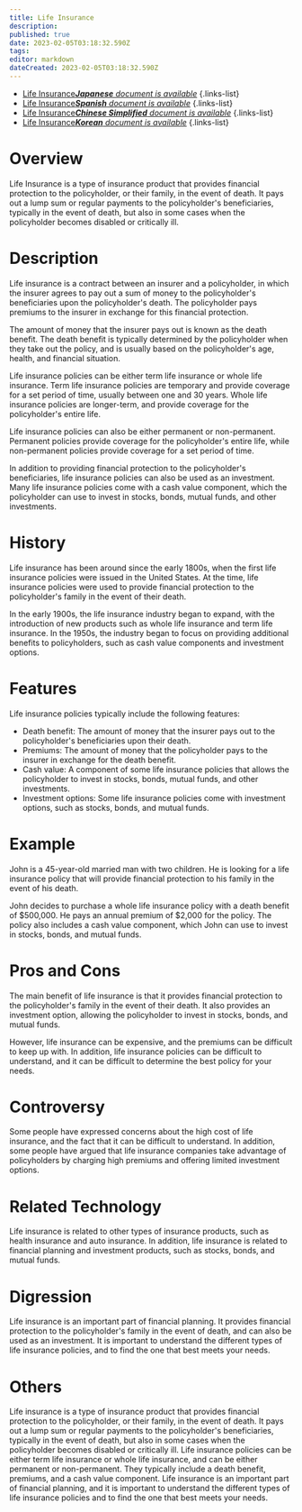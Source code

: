 ```yaml
---
title: Life Insurance
description: 
published: true
date: 2023-02-05T03:18:32.590Z
tags: 
editor: markdown
dateCreated: 2023-02-05T03:18:32.590Z
---
```


- [Life Insurance***Japanese** document is available*](/ja/Knowledge-base/Dictionary/life-insurance)
{.links-list}
- [Life Insurance***Spanish** document is available*](/es/Knowledge-base/Dictionary/life-insurance)
{.links-list}
- [Life Insurance***Chinese Simplified** document is available*](/zh/Knowledge-base/Dictionary/life-insurance)
{.links-list}
- [Life Insurance***Korean** document is available*](/ko/Knowledge-base/Dictionary/life-insurance)
{.links-list}

  
# Overview
Life Insurance is a type of insurance product that provides financial protection to the policyholder, or their family, in the event of death. It pays out a lump sum or regular payments to the policyholder's beneficiaries, typically in the event of death, but also in some cases when the policyholder becomes disabled or critically ill.

# Description
Life insurance is a contract between an insurer and a policyholder, in which the insurer agrees to pay out a sum of money to the policyholder's beneficiaries upon the policyholder's death. The policyholder pays premiums to the insurer in exchange for this financial protection.

The amount of money that the insurer pays out is known as the death benefit. The death benefit is typically determined by the policyholder when they take out the policy, and is usually based on the policyholder's age, health, and financial situation.

Life insurance policies can be either term life insurance or whole life insurance. Term life insurance policies are temporary and provide coverage for a set period of time, usually between one and 30 years. Whole life insurance policies are longer-term, and provide coverage for the policyholder's entire life.

Life insurance policies can also be either permanent or non-permanent. Permanent policies provide coverage for the policyholder's entire life, while non-permanent policies provide coverage for a set period of time.

In addition to providing financial protection to the policyholder's beneficiaries, life insurance policies can also be used as an investment. Many life insurance policies come with a cash value component, which the policyholder can use to invest in stocks, bonds, mutual funds, and other investments.

# History
Life insurance has been around since the early 1800s, when the first life insurance policies were issued in the United States. At the time, life insurance policies were used to provide financial protection to the policyholder's family in the event of their death.

In the early 1900s, the life insurance industry began to expand, with the introduction of new products such as whole life insurance and term life insurance. In the 1950s, the industry began to focus on providing additional benefits to policyholders, such as cash value components and investment options.

# Features
Life insurance policies typically include the following features:

- Death benefit: The amount of money that the insurer pays out to the policyholder's beneficiaries upon their death.
- Premiums: The amount of money that the policyholder pays to the insurer in exchange for the death benefit.
- Cash value: A component of some life insurance policies that allows the policyholder to invest in stocks, bonds, mutual funds, and other investments.
- Investment options: Some life insurance policies come with investment options, such as stocks, bonds, and mutual funds.

# Example
John is a 45-year-old married man with two children. He is looking for a life insurance policy that will provide financial protection to his family in the event of his death. 

John decides to purchase a whole life insurance policy with a death benefit of $500,000. He pays an annual premium of $2,000 for the policy. The policy also includes a cash value component, which John can use to invest in stocks, bonds, and mutual funds.

# Pros and Cons
The main benefit of life insurance is that it provides financial protection to the policyholder's family in the event of their death. It also provides an investment option, allowing the policyholder to invest in stocks, bonds, and mutual funds.

However, life insurance can be expensive, and the premiums can be difficult to keep up with. In addition, life insurance policies can be difficult to understand, and it can be difficult to determine the best policy for your needs.

# Controversy
Some people have expressed concerns about the high cost of life insurance, and the fact that it can be difficult to understand. In addition, some people have argued that life insurance companies take advantage of policyholders by charging high premiums and offering limited investment options.

# Related Technology
Life insurance is related to other types of insurance products, such as health insurance and auto insurance. In addition, life insurance is related to financial planning and investment products, such as stocks, bonds, and mutual funds.

# Digression
Life insurance is an important part of financial planning. It provides financial protection to the policyholder's family in the event of death, and can also be used as an investment. It is important to understand the different types of life insurance policies, and to find the one that best meets your needs.

# Others
Life insurance is a type of insurance product that provides financial protection to the policyholder, or their family, in the event of death. It pays out a lump sum or regular payments to the policyholder's beneficiaries, typically in the event of death, but also in some cases when the policyholder becomes disabled or critically ill. Life insurance policies can be either term life insurance or whole life insurance, and can be either permanent or non-permanent. They typically include a death benefit, premiums, and a cash value component. Life insurance is an important part of financial planning, and it is important to understand the different types of life insurance policies and to find the one that best meets your needs.